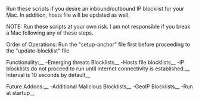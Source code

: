 Run these scripts if you desire an inbound/outbound IP blocklist for your Mac.
In addition, hosts file will be updated as well.

NOTE: Run these scripts at your own risk. I am not responsible if you break a Mac following any of these steps.

Order of Operations:
	Run the "setup-anchor" file first before proceeding to the "update-blocklist" file

Functionality:__
-Emerging threats Blocklists__
-Hosts file blocklists__
-IP blocklists do not proceed to run until internet connectivity is established.__
Interval is 10 seconds by default__

Future Addons:__
-Additional Malicious Blocklists__
-GeoIP Blocklists__
-Run at startup__


